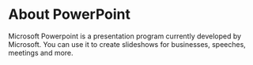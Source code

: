 # About PowerPoint

Microsoft Powerpoint is a presentation program currently developed by Microsoft. You can use it to create slideshows for businesses, speeches, meetings and more.

